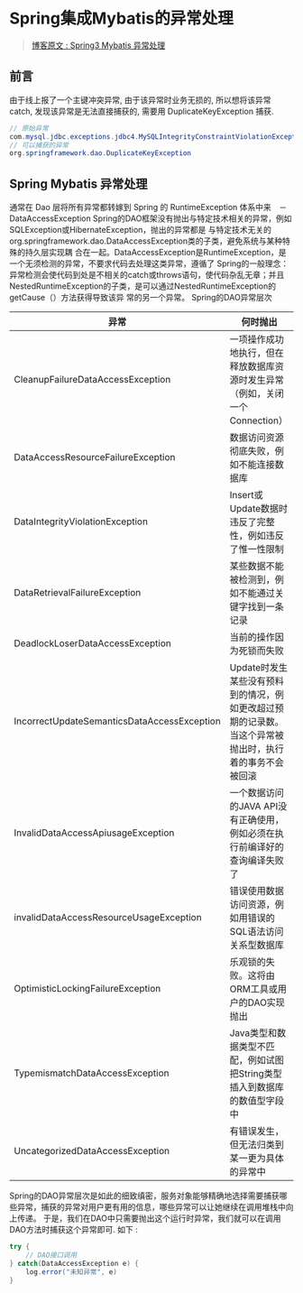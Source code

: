 # Spring集成Mybatis的异常处理

> [博客原文 : Spring3 Mybatis 异常处理](https://my.oschina.net/yyjava/blog/160380)

## 前言
由于线上报了一个主键冲突异常, 由于该异常时业务无损的, 所以想将该异常catch, 发现该异常是无法直接捕获的, 需要用 DuplicateKeyException 捕获.
```java
// 原始异常
com.mysql.jdbc.exceptions.jdbc4.MySQLIntegrityConstraintViolationException
// 可以捕获的异常
org.springframework.dao.DuplicateKeyException
```
## Spring Mybatis 异常处理
通常在 Dao 层将所有异常都转嫁到 Spring 的 RuntimeException 体系中来　－DataAccessException
Spring的DAO框架没有抛出与特定技术相关的异常，例如SQLException或HibernateException，抛出的异常都是 与特定技术无关的org.springframework.dao.DataAccessException类的子类，避免系统与某种特殊的持久层实现耦 合在一起。DataAccessException是RuntimeException，是一个无须检测的异常，不要求代码去处理这类异常，遵循了 Spring的一般理念：异常检测会使代码到处是不相关的catch或throws语句，使代码杂乱无章；并且 NestedRuntimeException的子类，是可以通过NestedRuntimeException的getCause（）方法获得导致该异 常的另一个异常。
Spring的DAO异常层次

| 异常 | 何时抛出 |
| --- | --- |
| CleanupFailureDataAccessException | 一项操作成功地执行，但在释放数据库资源时发生异常（例如，关闭一个Connection） |
| DataAccessResourceFailureException | 数据访问资源彻底失败，例如不能连接数据库 |
| DataIntegrityViolationException | Insert或Update数据时违反了完整性，例如违反了惟一性限制 |
| DataRetrievalFailureException | 某些数据不能被检测到，例如不能通过关键字找到一条记录 |
| DeadlockLoserDataAccessException | 当前的操作因为死锁而失败 |
| IncorrectUpdateSemanticsDataAccessException | Update时发生某些没有预料到的情况，例如更改超过预期的记录数。当这个异常被抛出时，执行着的事务不会被回滚 |
| InvalidDataAccessApiusageException | 一个数据访问的JAVA API没有正确使用，例如必须在执行前编译好的查询编译失败了 |
| invalidDataAccessResourceUsageException | 错误使用数据访问资源，例如用错误的SQL语法访问关系型数据库 |
| OptimisticLockingFailureException | 乐观锁的失败。这将由ORM工具或用户的DAO实现抛出 |
| TypemismatchDataAccessException | Java类型和数据类型不匹配，例如试图把String类型插入到数据库的数值型字段中 |
| UncategorizedDataAccessException | 有错误发生，但无法归类到某一更为具体的异常中 |

Spring的DAO异常层次是如此的细致缜密，服务对象能够精确地选择需要捕获哪些异常，捕获的异常对用户更有用的信息，哪些异常可以让她继续在调用堆栈中向上传递。
于是，我们在DAO中只需要抛出这个运行时异常，我们就可以在调用DAO方法时捕获这个异常即可. 如下 :
```java
try {
    // DAO接口调用
} catch(DataAccessException e) {
    log.error("未知异常", e)
}
```
